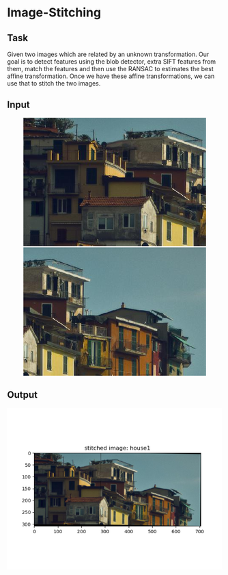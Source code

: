 # Image-Stitching

## Task
Given two images which are related by an unknown transformation. Our goal is to detect features using the blob detector, extra SIFT features from them, match the features and then use the RANSAC to estimates the best affine transformation. Once we have these affine transformations, we can use that to stitch the two images.

## Input
<p align="center">
    <img src="data/house1_1.jpg">
    <img src="data/house1_2.jpg">
</p>

## Output
<img align="center" src="output/house13.png">

